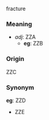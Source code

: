 fracture
### Meaning
+ _adj_: ZZA
    + __eg__: ZZB

### Origin

ZZC

### Synonym

__eg__: ZZD

+ ZZE


